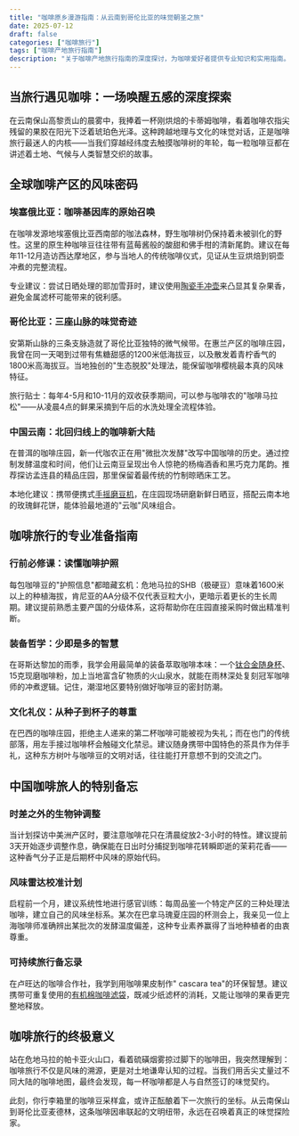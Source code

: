 ```yaml
---
title: "咖啡原乡漫游指南：从云南到哥伦比亚的味觉朝圣之旅"
date: 2025-07-12
draft: false
categories: ["咖啡旅行"]
tags: ["咖啡产地旅行指南"]
description: "关于咖啡产地旅行指南的深度探讨，为咖啡爱好者提供专业知识和实用指南。"
---
```


## 当旅行遇见咖啡：一场唤醒五感的深度探索
在云南保山高黎贡山的晨雾中，我捧着一杯刚烘焙的卡蒂姆咖啡，看着咖啡农指尖残留的果胶在阳光下泛着琥珀色光泽。这种跨越地理与文化的味觉对话，正是咖啡旅行最迷人的内核——当我们穿越经纬度去触摸咖啡树的年轮，每一粒咖啡豆都在讲述着土地、气候与人类智慧交织的故事。

## 全球咖啡产区的风味密码
### 埃塞俄比亚：咖啡基因库的原始召唤
在咖啡发源地埃塞俄比亚西南部的咖法森林，野生咖啡树仍保持着未被驯化的野性。这里的原生种咖啡豆往往带有蓝莓酱般的酸甜和佛手柑的清新尾韵。建议在每年11-12月造访西达摩地区，参与当地人的传统咖啡仪式，见证从生豆烘焙到铜壶冲煮的完整流程。

专业建议：尝试日晒处理的耶加雪菲时，建议使用[陶瓷手冲壶](https://www.amazon.com/s?k=%E9%99%B6%E7%93%B7%E6%89%8B%E5%86%B2%E5%A3%B6&tag=coffeeprism-20)来凸显其复杂果香，避免金属滤杯可能带来的锐利感。

### 哥伦比亚：三座山脉的味觉奇迹
安第斯山脉的三条支脉造就了哥伦比亚独特的微气候带。在惠兰产区的咖啡庄园，我曾在同一天喝到过带有焦糖甜感的1200米低海拔豆，以及散发着青柠香气的1800米高海拔豆。当地独创的"生态脱胶"处理法，能保留咖啡樱桃最本真的风味特征。

旅行贴士：每年4-5月和10-11月的双收获季期间，可以参与咖啡农的"咖啡马拉松"——从凌晨4点的鲜果采摘到午后的水洗处理全流程体验。

### 中国云南：北回归线上的咖啡新大陆
在普洱的咖啡庄园，新一代咖农正在用"微批次发酵"改写中国咖啡的历史。通过控制发酵温度和时间，他们让云南豆呈现出令人惊艳的杨梅酒香和黑巧克力尾韵。推荐探访孟连县的精品庄园，那里保留着最传统的竹制晾晒床工艺。

本地化建议：携带便携式[手摇磨豆机](https://www.amazon.com/s?k=%E6%89%8B%E6%91%87%E7%A3%A8%E8%B1%86%E6%9C%BA&tag=coffeeprism-20)，在庄园现场研磨新鲜日晒豆，搭配云南本地的玫瑰鲜花饼，能体验最地道的"云咖"风味组合。

## 咖啡旅行的专业准备指南
### 行前必修课：读懂咖啡护照
每包咖啡豆的"护照信息"都暗藏玄机：危地马拉的SHB（极硬豆）意味着1600米以上的种植海拔，肯尼亚的AA分级不仅代表豆粒大小，更暗示着更长的生长周期。建议提前熟悉主要产国的分级体系，这将帮助你在庄园直接采购时做出精准判断。

### 装备哲学：少即是多的智慧
在哥斯达黎加的雨季，我学会用最简单的装备萃取咖啡本味：一个[钛合金随身杯](https://www.amazon.com/s?k=%E9%92%9B%E5%90%88%E9%87%91%E9%9A%8F%E8%BA%AB%E6%9D%AF&tag=coffeeprism-20)、15克现磨咖啡粉，加上当地富含矿物质的火山泉水，就能在雨林深处复刻冠军咖啡师的冲煮逻辑。记住，潮湿地区要特别做好咖啡豆的密封防潮。

### 文化礼仪：从种子到杯子的尊重
在巴西的咖啡庄园，拒绝主人递来的第二杯咖啡可能被视为失礼；而在也门的传统部落，用左手接过咖啡杯会触碰文化禁忌。建议随身携带中国特色的茶具作为伴手礼，这种东方树叶与咖啡豆的文明对话，往往能打开意想不到的交流之门。

## 中国咖啡旅人的特别备忘
### 时差之外的生物钟调整
当计划探访中美洲产区时，要注意咖啡花只在清晨绽放2-3小时的特性。建议提前3天开始逐步调整作息，确保能在日出时分捕捉到咖啡花转瞬即逝的茉莉花香——这种香气分子正是后期杯中风味的原始代码。

### 风味雷达校准计划
启程前一个月，建议系统性地进行感官训练：每周品鉴一个特定产区的三种处理法咖啡，建立自己的风味坐标系。某次在巴拿马瑰夏庄园的杯测会上，我亲见一位上海咖啡师准确辨出某批次的发酵温度偏差，这种专业素养赢得了当地种植者的由衷尊重。

### 可持续旅行备忘录
在卢旺达的咖啡合作社，我学到用咖啡果皮制作" cascara tea"的环保智慧。建议携带可重复使用的[有机棉咖啡滤袋](https://www.amazon.com/s?k=%E6%9C%89%E6%9C%BA%E6%A3%89%E5%92%96%E5%95%A1%E6%BB%A4%E8%A2%8B&tag=coffeeprism-20)，既减少纸滤杯的消耗，又能让咖啡的果香更完整地释放。

## 咖啡旅行的终极意义
站在危地马拉的帕卡亚火山口，看着硫磺烟雾掠过脚下的咖啡田，我突然理解到：咖啡旅行不仅是风味的溯源，更是对土地谦卑认知的过程。当我们用舌尖丈量过不同大陆的咖啡地图，最终会发现，每一杯咖啡都是人与自然签订的味觉契约。

此刻，你行李箱里的咖啡豆采样盒，或许正酝酿着下一次旅行的坐标。从云南保山到哥伦比亚麦德林，这条咖啡因串联起的文明纽带，永远在召唤着真正的味觉探险家。
